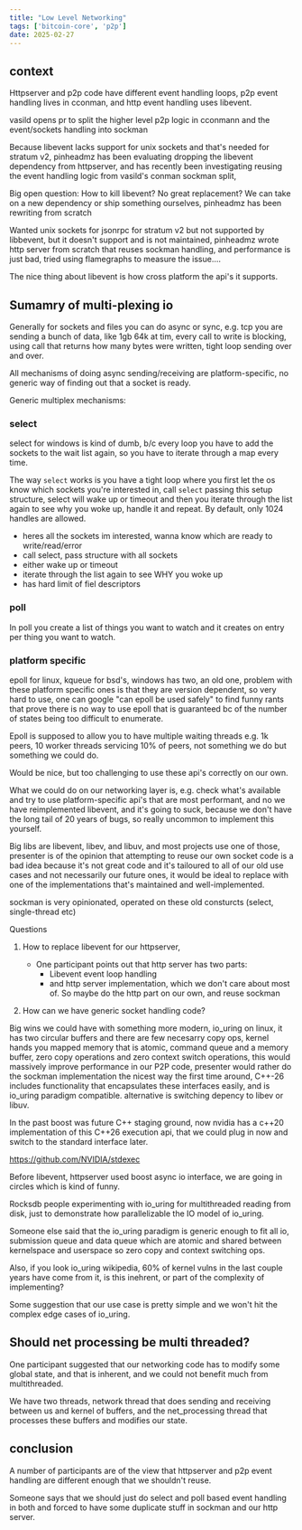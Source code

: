 ```yaml
---
title: "Low Level Networking"
tags: ['bitcoin-core', 'p2p']
date: 2025-02-27
---
```


## context

Httpserver and p2p code have different event handling loops, p2p event handling
lives in cconman, and http event handling uses libevent.

vasild opens pr to split the higher level p2p logic in cconmann and the
event/sockets handling into sockman

Because libevent lacks support for unix sockets and that's needed for stratum
v2, pinheadmz has been evaluating dropping the libevent dependency from
httpserver, and has recently been investigating reusing the event handling logic
from vasild's conman sockman split,

Big open question: How to kill libevent? No great replacement? We can take on a
new dependency or ship something ourselves, pinheadmz has been rewriting from
scratch

Wanted unix sockets for jsonrpc for stratum v2 but not supported by libbevent,
but it doesn't support and is not maintained, pinheadmz wrote http server from
scratch that reuses sockman handling, and performance is just bad, tried using
flamegraphs to measure the issue....

The nice thing about libevent is how cross platform the api's it supports.

## Sumamry of multi-plexing io

Generally for sockets and files you can do async or sync, e.g. tcp you are
sending a bunch of data, like 1gb 64k at tim, every call to write is blocking,
using call that returns how many bytes were written, tight loop sending over and
over.

All mechanisms of doing async sending/receiving are platform-specific, no
generic way of finding out that a socket is ready.

Generic multiplex mechanisms:

### select

select for windows is kind of dumb, b/c every  loop you have to add the sockets
to the wait list again, so you have to iterate through a map every time.

The way `select` works is you have a tight loop where you first let the os know
which sockets you're interested in, call `select` passing this setup structure,
select will wake up or timeout and then you iterate through the list again to
see why you woke up, handle it and repeat. By default, only 1024 handles are
allowed.

- heres all the sockets im interested, wanna know which are ready to
  write/read/error
- call select, pass structure with all sockets
- either wake up or timeout
- iterate through the list again to see WHY you woke up
- has hard limit of fiel descriptors

### poll

In poll you create a list of things you want to watch and it creates on entry
per thing you want to watch.

### platform specific

epoll for linux, kqueue for bsd's, windows has two, an old one, problem with
these platform specific ones is that they are version dependent, so very hard to
use, one can google "can epoll be used safely" to find funny rants that prove
there is no way to use epoll that is guaranteed bc of the number of states being
too difficult to enumerate.

Epoll is supposed to allow you to have multiple waiting threads e.g. 1k peers,
10 worker threads servicing 10% of peers, not something we do but something we
could do.

Would be nice, but too challenging to use these api's correctly on our own.

What we could do on our networking layer is, e.g. check what's available and try
to use platform-specific api's that are most performant, and no we have
reimplemented libevent, and it's going to suck, because we don't have the long
tail of 20 years of bugs, so really uncommon to implement this yourself.

Big libs are libevent, libev, and libuv, and most projects use one of those,
presenter is of the opinion that attempting to reuse our own socket code is a
bad idea because it's not great code and it's tailoured to all of our old use
cases and not necessarily our future ones, it would be ideal to replace with one
of the implementations that's maintained and well-implemented.

sockman is very opinionated, operated on these old consturcts (select,
single-thread etc)

Questions

1. How to replace libevent for our httpserver,
    - One participant points out that http server has two parts:
        - Libevent event loop handling
        - and http server implementation, which we don't care about most of. So
    maybe do the http part on our own, and reuse sockman

2. How can we have generic socket handling code?

Big wins we could have with something more modern, io_uring on linux, it has two
circular buffers and there are few necesarry copy ops, kernel hands you mapped
memory that is atomic,  command queue and a memory buffer, zero copy operations
and zero context switch operations, this would massively improve performance in
our P2P code, presenter would rather do the sockman implementation the nicest
way the first time around, C++-26 includes functionality that encapsulates these
interfaces easily, and is io_uring paradigm compatible. alternative is switching
depency to libev or libuv.

In the past boost was future C++ staging ground, now nvidia has a c++20
implementation of this C++26 execution api, that we could plug in now and switch
to the standard interface later.

https://github.com/NVIDIA/stdexec

Before libevent, httpserver used boost async io interface, we are going in
circles which is kind of funny.

Rocksdb people experimenting with io_uring for multithreaded reading from disk,
just to demonstrate how parallelizable the IO model of io_uring.

Someone else said that the io_uring paradigm is generic enough to fit all io,
submission queue and data queue which are atomic and shared between kernelspace
and userspace so zero copy and context switching ops.

Also, if you look io_uring wikipedia, 60% of kernel vulns in the last couple
years have come from it, is this inehrent, or part of the complexity of
implementing?

Some suggestion that our use case is pretty simple and we won't hit the complex
edge cases of io_uring.

## Should net processing be multi threaded?

One participant suggested that our networking code has to modify some global
state, and that is inherent, and we could not benefit much from multithreaded.

We have two threads, network thread that does sending and receiving between us
and kernel of buffers, and the net_processing thread that processes these
buffers and modifies our state.

## conclusion

A number of participants are of the view that httpserver and p2p event handling
are different enough that we shouldn't reuse.

Someone says that we should just do select and poll based event handling in both
and forced to have some duplicate stuff in sockman and our http server.
